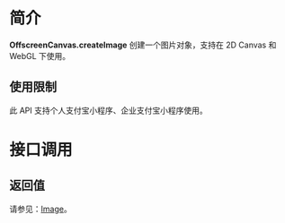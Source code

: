 
# 简介
**OffscreenCanvas.createImage** 创建一个图片对象，支持在 2D Canvas 和 WebGL 下使用。

## 使用限制
此 API 支持个人支付宝小程序、企业支付宝小程序使用。

# 接口调用

## 返回值
请参见：[Image](https://opendocs.alipay.com/mini/01vyku)。
